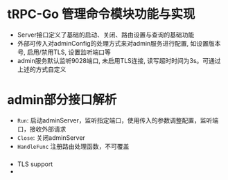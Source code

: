 # tRPC-Go 管理命令模块功能与实现
- Server接口定义了基础的启动、关闭、路由设置与查询的基础功能
- 外部可传入对adminConfig的处理方式来对admin服务进行配置, 如设置版本号, 启用/禁用TLS, 设置监听端口等
- admin服务默认监听9028端口, 未启用TLS连接, 读写超时时间为3s。可通过上述的方式自定义

# admin部分接口解析
- `Run`: 启动adminServer，监听指定端口，使用传入的参数调整配置，监听端口，接收外部请求
- `Close`: 关闭adminServer
- `HandleFunc` 注册路由处理函数，不可覆盖

### 
* TLS support
*
